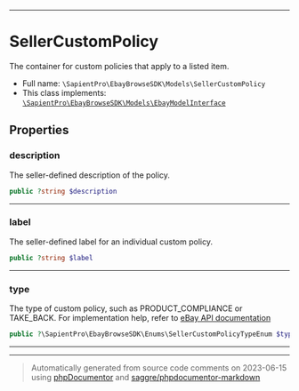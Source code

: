 ***

# SellerCustomPolicy

The container for custom policies that apply to a listed item.



* Full name: `\SapientPro\EbayBrowseSDK\Models\SellerCustomPolicy`
* This class implements:
[`\SapientPro\EbayBrowseSDK\Models\EbayModelInterface`](./EbayModelInterface.md)



## Properties


### description

The seller-defined description of the policy.

```php
public ?string $description
```






***

### label

The seller-defined label for an individual custom policy.

```php
public ?string $label
```






***

### type

The type of custom policy, such as PRODUCT_COMPLIANCE or TAKE_BACK. For implementation help, refer to <a href='https://developer.ebay.com/api-docs/buy/browse/types/gct:SellerCustomPolicyTypeEnum'>eBay API documentation</a>

```php
public ?\SapientPro\EbayBrowseSDK\Enums\SellerCustomPolicyTypeEnum $type
```






***



***
> Automatically generated from source code comments on 2023-06-15 using [phpDocumentor](http://www.phpdoc.org/) and [saggre/phpdocumentor-markdown](https://github.com/Saggre/phpDocumentor-markdown)
